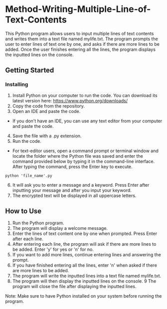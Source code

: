 # Method-Writing-Multiple-Line-of-Text-Contents
This Python program allows users to input multiple lines of text contents and writes them into a text file named mylife.txt. The program prompts the user to enter lines of text one by one, and asks if there are more lines to be added. Once the user finishes entering all the lines, the program displays the inputted lines on the console.

## Getting Started

### Installing
1. Install Python on your computer to run the code. You can download its latest version here: https://www.python.org/downloads/
2. Copy the code from the repository.
3. Open an IDE and paste the code.
* If you don't have an IDE, you can use any text editor from your computer and paste the code.
4. Save the file with a .py  extension.
5. Run the code.
*  For text-editor users, open a command prompt or terminal window and locate the folder where the Python file was saved and enter the command provided below by typing it in the command-line interface. After typing the command, press the Enter key to execute.

```
python 'file_name'.py
```

6. It will ask you to enter a message and a keyword. Press Enter after inputting your message and after you input your keyword.
7. The encrypted text will be displayed in all uppercase letters.

## How to Use
1. Run the Python program.
2. The program will display a welcome message.
3. Enter the lines of text content one by one when prompted. Press Enter after each line.
4. After entering each line, the program will ask if there are more lines to be added. Enter 'y' for yes or 'n' for no.
5. If you want to add more lines, continue entering lines and answering the prompt.
6. If you have finished entering all the lines, enter 'n' when asked if there are more lines to be added.
7. The program will write the inputted lines into a text file named mylife.txt.
8. The program will then display the inputted lines on the console.
9 The program will close the file after displaying the inputted lines.

Note: Make sure to have Python installed on your system before running the program.
